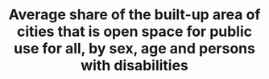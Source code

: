---
title: >-
  Average  share  of  the  built-up  area  of  cities  that  is  open  space  for  public  use  for  all,  by  sex,  age  and  persons  with  disabilities
permalink: /11-7-1/
sdg_goal: 11
layout: indicator
indicator: 11.7.1
indicator_variable: null
graph: null
graph_type_description: needs  construction
graph_status_notes: Assigned
variable_description: null
variable_notes: null
un_designated_tier: '3'
un_custodial_agency: UN  Habitat
target_id: '11.7'
has_metadata: true
rationale_interpretation: >-
  This  indicator  provides  information  about  the  amount  of  open  public  areas  in  a  city.  Cities  that  improve  and  sustain  the  use  of  public  space,  including  streets,  enhance  community  cohesion,  civic  identity,  and  quality  of  life.  Having  access  to  open  public  spaces  does  not  only  improve  the  quality  of  life:  it  is  also  a  first  step  toward  civic  empowerment  and  greater  access  to  institutional  and  political  spaces.
goal_meta_link: 'http://unstats.un.org/sdgs/files/metadata-compilation/Metadata-Goal-11.pdf'
goal_meta_link_page: 21
indicator_name: >-
  Average  share  of  the  built-up  area  of  cities  that  is  open  space  for  public  use  for  all,  by  sex,  age  and  persons  with  disabilities
target: >-
  By  2030,  provide  universal  access  to  safe,  inclusive  and  accessible,  green  and  public  spaces,  in  particular  for  women  and  children,  older  persons  and  persons  with  disabilities.
indicator_definition: >-
  Public  space  is  publicly  owned  land  and  available  for  public  use.  Public  spaces  encompass  a  range  of  environments  including  streets,  sidewalks  squares,  gardens,  parks,  conservation  areas.  Each  public  space  has  its  own  spati
method_of_computation: "Proportion  of  urban  area  allocated  to  open  public  spaces,  including  street  and  sidewalks.  Proportion  of  Total  Open  Public  Space  =  (  (Total  surface  of  open  public  space  +  Total  surface  of  land  allocated  to  streets)  /  Total  surface  of  built  up  area  of  the  urban  agglomeration  )  Unit  of  Measurement:  %  The  method  to  estimate  the  area  of  public  space  is  based  on  three  steps:  1)  spatial  analysis  to  delimit  the  built-up  area  of  the  city;  2)  estimation  of  the  total  open  public  space  and;  3)  estimation  of  the  total  area  allocated  to  streets.  \t1.  Spatial  analysis  to  delimit  the  built-up  area.  Delimit  the  built-up  area  of  the  urban  agglomeration  and  calculate  the  total  area  (square  kilometers).  \t\t1.1  Satellite  imagery:  Use  of  exiting  layers  of  satellite  imagery  ranging  from  open  sources  such  as  Google  Earth  and  US  Geological  Survey/NASA  imagery  Landsat  to  more  sophisticated  and  higher  resolution  land  cover  data  sets.  Images  will  be  analyzed  for  the  latest  available  year.  \t\t1.2  Delimitation  of  built-up  area  of  the  urban  agglomeration:  The  delimitation  of  the  urban  agglomeration  refers  to  the  total  area  occupied  by  the  built-up  area  and  its  urbanized  open  space.  The  delimitation  of  the  study  area  distinguishes  urban,  suburban  and  rural  areas  based  on  the  built-up  densities.  This  indicators  includes  urban  (more  than  50%  built-up  density)  and  suburban  areas  (between  50%  to  10%  built-up  density  (refer  to  annex  1  \"Measurement  of  the  Street  Connectivity  Index\").  \t2.  Open  public  space:  mapping  and  calculation  of  total  areas  of  open  public  space  within  the  defined  urban  boundaries  based  on  the  built-up  area.  \t\t2.1  Definition  of  open  public  space:  An  open  public  space  is  related  to  universal  access.  Open  public  spaces  include  only  the  following  types:  \t\t\tParks:  open  spaces  inside  a  municipality  that  provide  free  air  recreation  and  contact  with  nature.  Their  principal  characteristic  is  the  significant  proportion  of  green  area.  \t\t\tCivic  parks:  open  spaces  created  by  building  agglomeration  around  an  open  area,  which  was  later  transformed  into  a  representative,  civic  area.  They  are  characterised  by  considerable  nature,  specifically  gardens.  They  are  good  place  for  cultural  events  and  passive  recreation.  \t\t\tSquares:  open  spaces  created  by  building  agglomeration  around  an  open  area.  Its  main  characteristics  are  the  significant  proportion  of  architectonic  elements  and  interaction  among  buildings  and  the  open  area.  Squares  are  usually  public  spaces  that  are  relevant  to  the  city  due  to  their  location,  territorial  development,  or  cultural  importance.  \t\t\tRecreational  green  areas:  public  green  areas  that  contribute  to  environmental  preservation.  All  recreational  green  areas  must  guarantee  accessibility  and  must  be  linked  to  urban  areas.  Their  main  functions  are  ornamental  and  passive  recreation.  \t\t\tFacility  public  areas:  open  meeting  spaces  and  recreational  facilities  that  are  part  of  city  facilities  (defined  as  places  that  are  elementary  to  all  cities;  i.e.,  public  libraries,  stadium,  public  sports  centres,  etc.).  These  areas  have  the  following  characteristics:  public  property,  free  transit  and  access,  and  both  active  and  passive  recreation.  (e.g.,  the  public  area  outside  a  stadium).  \t\t2.2  Inventory  of  open  public  space.  Information  can  be  obtained  from  legal  documents  outlining  publicly  owned  land  and  well  defined  land  use  plans.  In  some  cases  where  this  information  is  lacking,  incomplete  or  outdated,  open  sources  and  communitybased  maps,  which  are  increasingly  recognized  as  a  valid  source  of  information,  can  be  a  viable  alternative.  \t\t2.3  Computation  of  total  area  of  open  public  space.  The  inventory  of  open  public  spaces  is  digitalized  in  existing  maps  and  vectorised  to  allow  computation  of  surfaces.  The  total  of  open  public  area  is  divided  by  the  total  built-up  area  of  the  city  to  obtain  the  proportion.  \t3.  Land  allocated  to  streets:  calculation  of  the  total  area  allocated  to  streets  based  on  sampling  techniques  as  a  proportion  of  the  total  surface  of  the  built-up  area  as  per  definition  above.  \t\t3.1  Definition  of  streets.  For  this  indicator,  streets  are  defined  as  the  space  used  by  pedestrian  or  vehicles  in  order  to  go  from  one  place  to  another  in  the  city  and  also  in  order  to  interact.  More  and  more,  local  population  recognizes  streets  as  public  spaces  and  as  an  important  'common'  of  the  city.  The  area  of  the  streets  include  the  carriageway,  the  median,  the  roundabouts,  the  traffic  islands,  the  sidewalk,  the  cycle  tracks,  planting  zones  and  storm  drainage;  in  other  words,  the  right  of  way  limited  by  private  properties  and/or  natural  obstacles  such  as  rivers.  In  informal  settlements  or  slum  areas  where  sidewalks  are  missing,  the  main  references  for  limiting  the  street  area  are  the  physical  boundaries  used  to  demarcate  the  private  properties.  Unpaved  roads  are  also  considered  as  streets.  \t\t3.2  Sampling  technique  for  the  estimation  of  land  allocated  to  streets.  The  estimation  of  the  total  area  of  the  street  is  based  on  the  following  methodology:  \t\t\ta.  Define  the  boundary  of  the  built-up  area.  \t\t\tb.  Generate  the  Halton  sequence  of  sample  points  of  the  urban  area  bounding  box  for  an  average  density  of  10  points  per  Km2.  \t\t\tc.  Extract  the  sample  points  that  are  within  the  urban  area  boundary.  \t\t\td.  Buffer  the  points  to  get  sample  areas  (circles)  with  an  area  of  10  Ha  each  (0.1  Km2).  \t\t\te.  For  each  sample  area  in  the  sequence:  i)  check  the  completeness  of  the  street  network  using  'open  street  maps'  (OSM  cartography  on  streets)  within  the  sample  area,  and  complete  it  if  necessary  comparing  it  with  the  most  recent  satellite  imagery  of  the  urban  area;  ii)  define  and  delimit  streets  as  per  definition;  iii)  measure  the  street  widths  on  the  orthophoto  (i.e.  Bing)  and  store  it  in  the  OSM  data  base;  iv)  download  the  OSM  cartography;  v)  superimpose  (clip)  the  OSM  data  with  the  sample  areas;  vi)  calculate  the  land  allocated  to  street  for  each  sample  area.  \t\t\tf.  Repeat  the  process  for  the  following  sample  areas  until  the  variations  are  within  a  certain  margin  (95%  confidence  limits).  \t\t3.3  Computation  of  total  area  of  land  allocated  to  streets.  The  average  of  the  sample  areas  provide  the  total  land  allocated  to  streets.  Benchmark  Proportion  of  Total  Open  Public  Space  Min  =  0  %  Max  =  45  %  Total  Open  Public  Space  (%)  Min  =  0  %  Max  =  15  %  Land  Allocated  to  Street  (%)  Min  =  0  %  Max  =  30%  Standardization  see  report  for  Standardization  details  Example  see  report  for  Example"
source_title: null
source_notes: null
published: true  
---